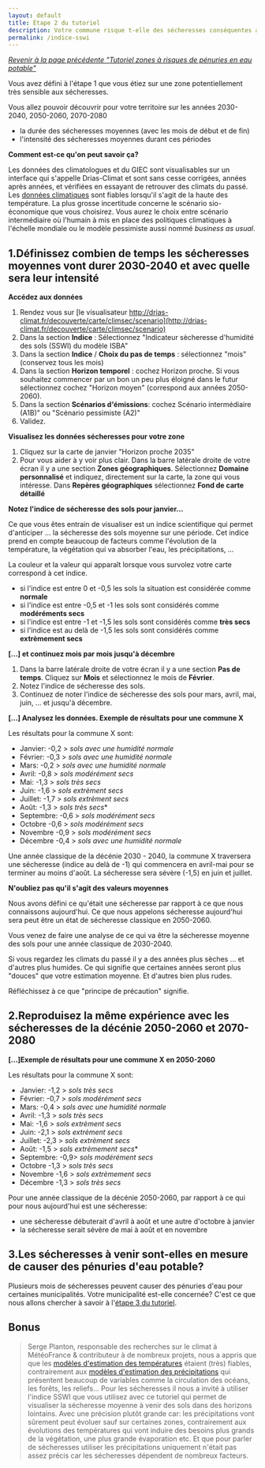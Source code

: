 ```yaml
---
layout: default
title: Étape 2 du tutoriel
description: Votre commune risque t-elle des sécheresses conséquentes aujourd'hui et à l'avenir? 
permalink: /indice-sswi
---
```


*[Revenir à la page précédente "Tutoriel zones à risques de pénuries en eau potable"](../risques-penurie-eau)*

Vous avez défini à l'étape 1 que vous étiez sur une zone potentiellement très sensible aux sécheresses.

Vous allez pouvoir découvrir pour votre territoire sur les années 2030-2040, 2050-2060, 2070-2080
* la durée des sécheresses moyennes (avec les mois de début et de fin)
* l'intensité des sécheresses moyennes durant ces périodes 

**Comment est-ce qu'on peut savoir ça?**

Les données des climatologues et du GIEC sont visualisables sur un interface qui s'appelle Drias-Climat et sont sans cesse corrigées, années après années, et vérifiées en essayant de retrouver des climats du passé. Les [données climatiques](../donnees) sont fiables lorsqu'il s'agit de la haute des température. La plus grosse incertitude concerne le scénario sio-économique que vous choisirez. Vous aurez le choix entre scénario intermédiaire où l'humain à mis en place des politiques climatiques à l'échelle mondiale ou le modèle pessimiste aussi nommé *business as usual*. 

1.Définissez combien de temps les sécheresses moyennes vont durer 2030-2040 et avec quelle sera leur intensité
---

__Accédez aux données__

1. Rendez vous sur [le visualisateur http://drias-climat.fr/decouverte/carte/climsec/scenario](http://drias-climat.fr/decouverte/carte/climsec/scenario)
2. Dans la section **Indice** : Sélectionnez "Indicateur sècheresse d'humidité des sols (SSWI) du modèle ISBA"
3. Dans la section **Indice** / **Choix du pas de temps** : sélectionnez "mois" (conservez tous les mois)
4. Dans la section **Horizon temporel** : cochez Horizon proche. Si vous souhaitez commencer par un bon un peu plus éloigné dans le futur sélectionnez cochez "Horizon moyen" (correspond aux années 2050-2060).
5. Dans la section **Scénarios d'émissions**: cochez Scénario intermédiaire (A1B)" ou "Scénario pessimiste (A2)" 
6. Validez. 

__Visualisez les données sécheresses pour votre zone__

1. Cliquez sur la carte de janvier "Horizon proche 2035"
2. Pour vous aider à y voir plus clair. Dans la barre latérale droite de votre écran il y a une section **Zones géographiques**. Sélectionnez **Domaine personnalisé** et indiquez, directement sur la carte, la zone qui vous intéresse. Dans **Repères géographiques** sélectionnez **Fond de carte détaillé**

__Notez l'indice de sécheresse des sols pour janvier...__

Ce que vous êtes entrain de visualiser est un indice scientifique qui permet d'anticiper ... la sécheresse des sols moyenne sur une période. Cet indice prend en compte beaucoup de facteurs comme l'évolution de la température, la végétation qui va absorber l'eau, les précipitations, ...

La couleur et la valeur qui apparaît lorsque vous survolez votre carte correspond à cet indice. 

* si l'indice est entre 0 et -0,5 les sols la situation est considérée comme **normale**
* si l'indice est entre -0,5 et -1 les sols sont considérés comme **modéréments secs**
* si l'indice est entre -1 et -1,5 les sols sont considérés comme **très secs**
* si l'indice est au delà de -1,5 les sols sont considérés comme **extrèmement secs**

__[...] et continuez mois par mois jusqu'à décembre__

1. Dans la barre latérale droite de votre écran il y a une section **Pas de temps**. Cliquez sur **Mois** et sélectionnez le mois de **Février**. 
2. Notez l'indice de sécheresse des sols. 
3. Continuez de noter l'indice de sécheresse des sols pour mars, avril, mai, juin, ... et jusqu'à décembre. 

__[...] Analysez les données. Exemple de résultats pour une commune X__

Les résultats pour la commune X sont: 
* Janvier: -0,2 > *sols avec une humidité normale*
* Février: -0,3 > *sols avec une humidité normale*
* Mars: -0,2 > *sols avec une humidité normale*
* Avril: -0,8 > *sols modérément secs*
* Mai: -1,3 > *sols très secs*
* Juin: -1,6 > *sols extrèment secs*
* Juillet: -1,7 > *sols extrèment secs*
* Août: -1,3 > *sols très secs** 
* Septembre: -0,6 > *sols modérément secs*
* Octobre -0,6 > *sols modérément secs*
* Novembre -0,9 > *sols modérément secs*
* Décembre -0,4 > *sols avec une humidité normale*

Une année classique de la décénie 2030 - 2040, la commune X traversera une sécheresse (indice au delà de -1) qui commencera en avril-mai pour se terminer au moins d'août. La sécheresse sera sévère (-1,5) en juin et juillet. 

__N'oubliez pas qu'il s'agit des valeurs moyennes__

Nous avons défini ce qu'était une sécheresse par rapport à ce que nous connaissons aujourd'hui. Ce que nous appelons sécheresse aujourd'hui sera peut être un état de sécheresse classique en 2050-2060. 

Vous venez de faire une analyse de ce qui va être la sécheresse moyenne des sols pour une année classique de 2030-2040. 

Si vous regardez les climats du passé il y a des années plus sèches ... et d'autres plus humides. Ce qui signifie que certaines années seront plus "douces" que votre estimation moyenne. Et d'autres bien plus rudes.

Réfléchissez à ce que "principe de précaution" signifie. 

2.Reproduisez la même expérience avec les sécheresses de la décénie 2050-2060 et 2070-2080
---

__[...]Exemple de résultats pour une commune X en 2050-2060__

Les résultats pour la commune X sont: 
* Janvier: -1,2 > *sols très secs*
* Février: -0,7 > *sols modérément secs*
* Mars: -0,4 > *sols avec une humidité normale*
* Avril: -1,3 > *sols très secs*
* Mai: -1,6 > *sols extrèment secs*
* Juin: -2,1 > *sols extrèment secs*
* Juillet: -2,3 > *sols extrèment secs*
* Août: -1,5 > *sols extrèmement secs** 
* Septembre: -0,9> *sols modérément secs*
* Octobre -1,3 > *sols très secs*
* Novembre -1,6 > *sols extrèmement secs*
* Décembre -1,3 > *sols très secs*

Pour une année classique de la décénie 2050-2060, par rapport à ce qui pour nous aujourd'hui est une sécheresse: 
* une sécheresse débuterait d'avril à août et une autre d'octobre à janvier
* la sécheresse serait sévère de mai à août et en novembre

3.Les sécheresses à venir sont-elles en mesure de causer des pénuries d'eau potable?
---

Plusieurs mois de sécheresses peuvent causer des pénuries d'eau pour certaines municipalités. Votre municipalité est-elle concernée? C'est ce que nous allons chercher à savoir à l'[étape 3 du tutoriel](../eau-perrenite).

Bonus
---

> Serge Planton, responsable des recherches sur le climat à MétéoFrance & contributeur à de nombreux projets, nous a appris que que les [modèles d'estimation des températures](../donnees) étaient (très) fiables, contrairement aux [modèles d'estimation des précipitations](../donnees) qui présentent beaucoup de variables comme la circulation des océans, les forêts, les reliefs... Pour les sécheresses il nous a invité à utiliser l'indice SSWI que vous utilisez avec ce tutoriel qui permet de visualiser la sécheresse moyenne à venir des sols dans des horizons lointains. Avec une précision plutôt grande car: les précipitations vont sûrement peut évoluer sauf sur certaines zones, contrairement aux évolutions des températures qui vont induire des besoins plus grands de la végétation, une plus grande évaporation etc. Et que pour parler de sécheresses utiliser les précipitations uniquement n'était pas assez précis car les sécheresses dépendent de nombreux facteurs.



